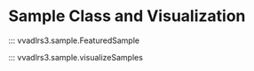 # Sample Class and Visualization

::: vvadlrs3.sample.FeaturedSample

::: vvadlrs3.sample.visualizeSamples
